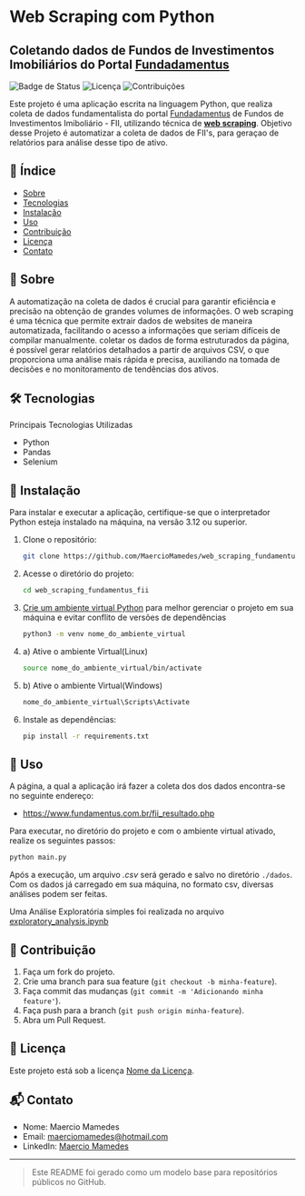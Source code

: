 # Web Scraping com Python
## Coletando dados de Fundos de Investimentos Imobiliários do Portal [Fundadamentus](https://www.fundamentus.com.br/)

![Badge de Status](https://img.shields.io/badge/status-em%20desenvolvimento-orange)
![Licença](https://img.shields.io/github/license/usuario/repo)
![Contribuições](https://img.shields.io/badge/contribui%C3%A7%C3%B5es-bem%20vindas-brightgreen)

Este projeto é uma aplicação escrita na linguagem Python, que realiza coleta de dados fundamentalista do portal [Fundadamentus](https://www.fundamentus.com.br/) de Fundos de Investimentos Imiboliário - FII, utilizando técnica de **[web scraping](https://pt.wikipedia.org/wiki/Web_scraping)**. Objetivo desse Projeto é automatizar a coleta de dados de FII's, para geraçao de relatórios para análise desse tipo de ativo. 

## 📌 Índice

- [Sobre](https://github.com/MaercioMamedes/web_scraping_fundamentus_fii?tab=readme-ov-file#-sobre)
- [Tecnologias](https://github.com/MaercioMamedes/web_scraping_fundamentus_fii?tab=readme-ov-file#-tecnologias)
- [Instalação](https://github.com/MaercioMamedes/web_scraping_fundamentus_fii?tab=readme-ov-file#-instala%C3%A7%C3%A3o)
- [Uso](#uso)
- [Contribuição](#contribui%C3%A7%C3%A3o)
- [Licença](#licen%C3%A7a)
- [Contato](#contato)

## 📖 Sobre

A automatização na coleta de dados é crucial para garantir eficiência e precisão na obtenção de grandes volumes de informações. O web scraping é uma técnica que permite extrair dados de websites de maneira automatizada, facilitando o acesso a informações que seriam difíceis de compilar manualmente. coletar os dados de forma estruturados da página, é possível gerar relatórios detalhados a partir de arquivos CSV, o que proporciona uma análise mais rápida e precisa, auxiliando na tomada de decisões e no monitoramento de tendências dos ativos.


## 🛠 Tecnologias

Principais Tecnologias Utilizadas

- Python
- Pandas
- Selenium
  
## 🚀 Instalação

Para instalar e executar a aplicação, certifique-se que o interpretador Python esteja instalado na máquina, na versão 3.12 ou superior.

1. Clone o repositório:
   ```sh
   git clone https://github.com/MaercioMamedes/web_scraping_fundamentus_fii.git
   ```
2. Acesse o diretório do projeto:
   ```sh
   cd web_scraping_fundamentus_fii
   ```
3. [Crie um ambiente virtual Python](https://www.alura.com.br/artigos/ambientes-virtuais-em-python?srsltid=AfmBOortk62KHQFExQEWIq1LtfrRpBE7zhNz1vJWCxJJk_oRAfgM3hbV) para melhor gerenciar o projeto em sua máquina e evitar conflito de versões de dependências
   ```sh
   python3 -m venv nome_do_ambiente_virtual  
   ```
4. a) Ative o ambiente Virtual(Linux)
    ```sh
    source nome_do_ambiente_virtual/bin/activate
    ```
4. b) Ative o ambiente Virtual(Windows)
    ```sh
    nome_do_ambiente_virtual\Scripts\Activate
    ```
5. Instale as dependências:
   ```sh
   pip install -r requirements.txt
   ```

## 📌 Uso

A página, a qual a aplicação irá fazer a coleta dos dos dados encontra-se no seguinte endereço:
- https://www.fundamentus.com.br/fii_resultado.php

Para executar, no diretório do projeto e com o ambiente virtual ativado, realize os seguintes passos:

```sh
python main.py
```
Após a execução, um arquivo *.csv* será gerado e salvo no diretório `./dados`. Com os dados já carregado em sua máquina, no formato csv, diversas análises podem ser feitas. 

Uma Análise Exploratória simples foi realizada no arquivo [exploratory_analysis.ipynb](https://github.com/MaercioMamedes/web_scraping_fundamentus_fii/blob/main/exploratory_analysis.ipynb)

## 🤝 Contribuição

1. Faça um fork do projeto.
2. Crie uma branch para sua feature (`git checkout -b minha-feature`).
3. Faça commit das mudanças (`git commit -m 'Adicionando minha feature'`).
4. Faça push para a branch (`git push origin minha-feature`).
5. Abra um Pull Request.

## 📜 Licença

Este projeto está sob a licença [Nome da Licença](LICENSE).

## 📬 Contato

- Nome: Maercio Mamedes
- Email: maerciomamedes@hotmail.com
- LinkedIn: [Maercio Mamedes](https://www.linkedin.com/in/maerciomamedes/)

---

> Este README foi gerado como um modelo base para repositórios públicos no GitHub.
